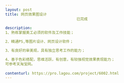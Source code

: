 ```yaml
---                
layout: post       
title: 网页效果图设计
                                已完成
           
description: 
1、熟练掌握美工必须的软件及工作技能；

2、精通PS,等图片设计、网页设计软件；

3、有良好的审美观，具有独立思考工作的能力；

4、善于色彩搭配，思维活跃，有创意，有较强视觉效果表现能力；
可参考天淘宝网。
     
contenturl: https://pro.lagou.com/project/6002.html      
---                 
```

